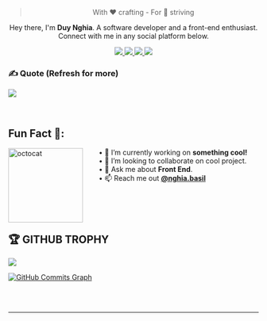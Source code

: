
<blockquote align="center">With ❤ crafting - For 💯 striving</blockquote>

<p align="center">
  Hey there, I'm <b>Duy Nghia</b>. A software developer and a front-end enthusiast.<br>Connect with me in any social platform below.
</p>

<p align="center">
  <a href="https://twitter.com/nghia_dian" target="_blank">
    <img src="https://img.icons8.com/fluent/48/000000/twitter.png" />
  </a>
  <a href="https://www.linkedin.com/in/duy-nghia-2ab90a201/" target="_blank"">
    <img src="https://img.icons8.com/fluent/48/000000/linkedin.png" />
  </a>
  <a href="https://www.facebook.com/nghia.duy.220302/" alt="Facebook" target="_blank">
    <img src="https://img.icons8.com/fluent/48/000000/facebook-new.png" target="_blank" />
  </a> 
  <a href="https://github.com/duynghia-123" alt="Github" target="_blank">
    <img src="https://img.icons8.com/fluent/48/000000/github.png"/>
  </a> 
</p>

### ✍️ Quote (Refresh for more)
![](https://quotes-github-readme.vercel.app/api?type=horizontal&theme=radical)

<br>

## Fun Fact 🎈:
<!-- <img align="left" height="150" src="https://raw.githubusercontent.com/hicodersofficial/images/main/giphy%20(2).gif" style="margin-right: 2rem;"> -->
<img align="left" height="150" src="https://user-images.githubusercontent.com/69384657/179312151-fdabe3af-823f-41ab-a6d4-17a72af4e9e8.png" alt="octocat" style="margin-right: 2rem;" />

• 🔭 I’m currently working on <b>something cool!</b> <br/>
• 👯 I’m looking to collaborate on cool project.<br/>
• 💬 Ask me about <b>Front End</b>.<br/>
• 📫 Reach me out <a href="https://www.instagram.com/nghia.basil/"><b>@nghia.basil</b></a><br/>
</span>

<br />
<br />
<br />

## 🏆 **GITHUB TROPHY**

![](https://github-profile-trophy.vercel.app/?username=duynghia-123&theme=onedark&rank=S,SS,SSS,A,AA,AAA,SECRET,B,BB,BBB)

<a href="http://www.github.com/duynghia-123"><img src="https://activity-graph.herokuapp.com/graph?username=duynghia-123&bg_color=1c1917&color=ffffff&line=0891b2&point=ffffff&area_color=1c1917&area=true&hide_border=true&custom_title=GitHub%20Commits%20Graph" alt="GitHub Commits Graph" /></a>

<br />
<br />

***
